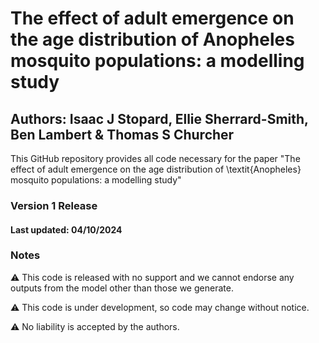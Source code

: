 # The effect of adult emergence on the age distribution of Anopheles mosquito populations: a modelling study

## Authors: Isaac J Stopard, Ellie Sherrard-Smith, Ben Lambert & Thomas S Churcher

This GitHub repository provides all code necessary for the paper "The effect of adult emergence on the age distribution of \textit{Anopheles} mosquito populations: a modelling study"

### Version 1 Release

#### Last updated: 04/10/2024

### Notes

:warning: This code is released with no support and we cannot endorse any outputs from the model other than those we generate.

:warning: This code is under development, so code may change without notice.

:warning: No liability is accepted by the authors.
